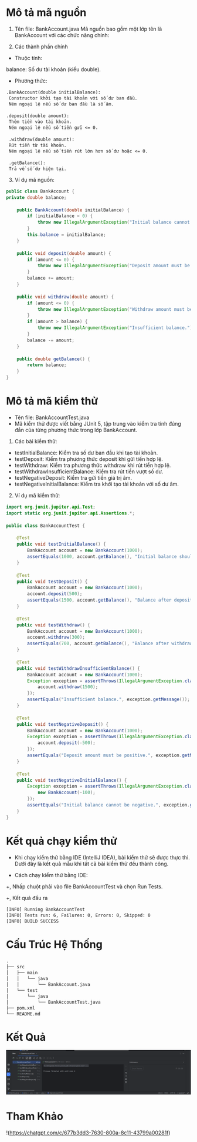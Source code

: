 # Mô tả mã nguồn

1. Tên file: BankAccount.java
   Mã nguồn bao gồm một lớp tên là BankAccount với các chức năng chính:

2. Các thành phần chính

- Thuộc tính:

 balance: Số dư tài khoản (kiểu double).

- Phương thức:
```
.BankAccount(double initialBalance):
 Constructor khởi tạo tài khoản với số dư ban đầu.
 Ném ngoại lệ nếu số dư ban đầu là số âm. 
 
.deposit(double amount):
 Thêm tiền vào tài khoản.
 Ném ngoại lệ nếu số tiền gửi <= 0. 
 
 .withdraw(double amount):
 Rút tiền từ tài khoản.
 Ném ngoại lệ nếu số tiền rút lớn hơn số dư hoặc <= 0. 
 
 .getBalance():
 Trả về số dư hiện tại. 
```
3. Ví dụ mã nguồn:


```java
public class BankAccount {
private double balance;

    public BankAccount(double initialBalance) {
        if (initialBalance < 0) {
            throw new IllegalArgumentException("Initial balance cannot be negative.");
        }
        this.balance = initialBalance;
    }

    public void deposit(double amount) {
        if (amount <= 0) {
            throw new IllegalArgumentException("Deposit amount must be positive.");
        }
        balance += amount;
    }

    public void withdraw(double amount) {
        if (amount <= 0) {
            throw new IllegalArgumentException("Withdraw amount must be positive.");
        }
        if (amount > balance) {
            throw new IllegalArgumentException("Insufficient balance.");
        }
        balance -= amount;
    }

    public double getBalance() {
        return balance;
    }
}
```
# Mô tả mã kiểm thử

- Tên file: BankAccountTest.java
- Mã kiểm thử được viết bằng JUnit 5, tập trung vào kiểm tra tính đúng đắn của từng phương thức trong lớp BankAccount.

1. Các bài kiểm thử:
- testInitialBalance: Kiểm tra số dư ban đầu khi tạo tài khoản.
- testDeposit: Kiểm tra phương thức deposit khi gửi tiền hợp lệ.
- testWithdraw: Kiểm tra phương thức withdraw khi rút tiền hợp lệ.
- testWithdrawInsufficientBalance: Kiểm tra rút tiền vượt số dư.
- testNegativeDeposit: Kiểm tra gửi tiền giá trị âm.
- testNegativeInitialBalance: Kiểm tra khởi tạo tài khoản với số dư âm.

2. Ví dụ mã kiểm thử:

```java
import org.junit.jupiter.api.Test;
import static org.junit.jupiter.api.Assertions.*;

public class BankAccountTest {

    @Test
    public void testInitialBalance() {
        BankAccount account = new BankAccount(1000);
        assertEquals(1000, account.getBalance(), "Initial balance should be 1000.");
    }

    @Test
    public void testDeposit() {
        BankAccount account = new BankAccount(1000);
        account.deposit(500);
        assertEquals(1500, account.getBalance(), "Balance after deposit should be 1500.");
    }

    @Test
    public void testWithdraw() {
        BankAccount account = new BankAccount(1000);
        account.withdraw(300);
        assertEquals(700, account.getBalance(), "Balance after withdrawal should be 700.");
    }

    @Test
    public void testWithdrawInsufficientBalance() {
        BankAccount account = new BankAccount(1000);
        Exception exception = assertThrows(IllegalArgumentException.class, () -> {
            account.withdraw(1500);
        });
        assertEquals("Insufficient balance.", exception.getMessage());
    }

    @Test
    public void testNegativeDeposit() {
        BankAccount account = new BankAccount(1000);
        Exception exception = assertThrows(IllegalArgumentException.class, () -> {
            account.deposit(-500);
        });
        assertEquals("Deposit amount must be positive.", exception.getMessage());
    }

    @Test
    public void testNegativeInitialBalance() {
        Exception exception = assertThrows(IllegalArgumentException.class, () -> {
            new BankAccount(-100);
        });
        assertEquals("Initial balance cannot be negative.", exception.getMessage());
    }
}
```

# Kết quả chạy kiểm thử
- Khi chạy kiểm thử bằng  IDE (IntelliJ IDEA), bài kiểm thử sẽ được thực thi. Dưới đây là kết quả mẫu khi tất cả bài kiểm thử đều thành công.

- Cách chạy kiểm thử bằng IDE: 

 +, Nhấp chuột phải vào file BankAccountTest và chọn Run Tests.

 +, Kết quả đầu ra

```
[INFO] Running BankAccountTest
[INFO] Tests run: 6, Failures: 0, Errors: 0, Skipped: 0
[INFO] BUILD SUCCESS
```

# Cấu Trúc Hệ Thống 

```
.
├── src
│   ├── main
│   │   └── java
│   │       └── BankAccount.java
│   └── test
│       └── java
│           └── BankAccountTest.java
├── pom.xml
└── README.md
```

# Kết Quả 
![img.png](img/img.png)

# Tham Khảo 
!(https://chatgpt.com/c/677b3dd3-7630-800a-8c11-43799a00281f)